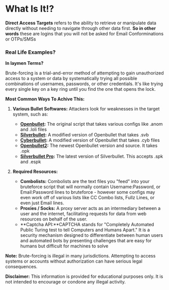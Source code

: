 # What Is It⁉

**Direct Access Targets** refers to the ability to retrieve or manipulate data directly without needing to navigate through other data first. 
  **So in other words** these are logins that you will not be asked for Email Conforminations or OTPs/SMSs



### **Real Life Examples?**



**In laymen Terms?**

Brute-forcing is a trial-and-error method of attempting to gain unauthorized access to a system or data by systematically trying all possible combinations of usernames, passwords, or other credentials. It's like trying every single key on a key ring until you find the one that opens the lock.

**Most Common Ways To Achive This:**

1. **Various Bullet Softwares:** Attackers look for weaknesses in the target system, such as:
    * **[Openbullet](https://github.com/):** The original script that takes various configs like .anom and .loli files
    * **[Silverbullet](https://github.com/):** A modified version of Openbullet that takes .svb
    * **[Cyberbullet](https://github.com/):** A modified version of Openbullet that takes .cyb files
    * **[Openbullet2](https://github.com/):** The newest Openbullet version and source. It takes .opk
    * **[Silverbullet Pro](https://github.com/):** The latest version of Silverbullet. This accepts .spk and .espk


2. **Required Resources:**
    * **Combolists:** Combolists are the text files you "feed" into your bruteforce script that will normally contain Username:Password, or Email:Password lines to bruteforce - however some configs may even work off of various lists like CC Combo lists, Fullz Lines, or even just Email lines.
    * **Proxies / Socks:** A proxy server acts as an intermediary between a user and the internet, facilitating requests for data from web resources on behalf of the user.
    * **Captcha API:**CAPTCHA stands for "Completely Automated Public Turing test to tell Computers and Humans Apart." It is a security mechanism designed to differentiate between human users and automated bots by presenting challenges that are easy for humans but difficult for machines to solve




**Note:** Brute-forcing is illegal in many jurisdictions. Attempting to access systems or accounts without authorization can have serious legal consequences.

**Disclaimer:** This information is provided for educational purposes only. It is not intended to encourage or condone any illegal activity.
